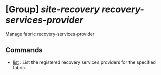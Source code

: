 # [Group] _site-recovery recovery-services-provider_

Manage fabric recovery-services-provider

## Commands

- [list](/Commands/site-recovery/recovery-services-provider/_list.md)
: List the registered recovery services providers for the specified fabric.
